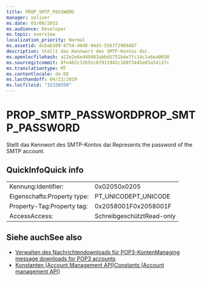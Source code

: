 ```yaml
---
title: PROP_SMTP_PASSWORD
manager: soliver
ms.date: 03/09/2015
ms.audience: Developer
ms.topic: overview
localization_priority: Normal
ms.assetid: dcbab309-8754-40d8-94d1-5567f2989487
description: Stellt das Kennwort des SMTP-Kontos dar.
ms.openlocfilehash: a22e2e6e449403abbd5751b4e7fc14c1a6ea0650
ms.sourcegitcommit: 8fe462c32b91c87911942c188f3445e85a54137c
ms.translationtype: MT
ms.contentlocale: de-DE
ms.lasthandoff: 04/23/2019
ms.locfileid: "32326558"
---
```

# <a name="propsmtppassword"></a><span data-ttu-id="a8c99-103">PROP_SMTP_PASSWORD</span><span class="sxs-lookup"><span data-stu-id="a8c99-103">PROP_SMTP_PASSWORD</span></span>

<span data-ttu-id="a8c99-104">Stellt das Kennwort des SMTP-Kontos dar.</span><span class="sxs-lookup"><span data-stu-id="a8c99-104">Represents the password of the SMTP account.</span></span>
  
## <a name="quick-info"></a><span data-ttu-id="a8c99-105">QuickInfo</span><span class="sxs-lookup"><span data-stu-id="a8c99-105">Quick info</span></span>

|||
|:-----|:-----|
|<span data-ttu-id="a8c99-106">Kennung:</span><span class="sxs-lookup"><span data-stu-id="a8c99-106">Identifier:</span></span>  <br/> |<span data-ttu-id="a8c99-107">0x0205</span><span class="sxs-lookup"><span data-stu-id="a8c99-107">0x0205</span></span>  <br/> |
|<span data-ttu-id="a8c99-108">Eigenschafts:</span><span class="sxs-lookup"><span data-stu-id="a8c99-108">Property type:</span></span>  <br/> |<span data-ttu-id="a8c99-109">PT_UNICODE</span><span class="sxs-lookup"><span data-stu-id="a8c99-109">PT_UNICODE</span></span>|<span data-ttu-id="a8c99-110">SECURE_FLAG</span><span class="sxs-lookup"><span data-stu-id="a8c99-110">SECURE_FLAG</span></span>  <br/> |
|<span data-ttu-id="a8c99-111">Property-Tag:</span><span class="sxs-lookup"><span data-stu-id="a8c99-111">Property tag:</span></span>  <br/> |<span data-ttu-id="a8c99-112">0x2058001F</span><span class="sxs-lookup"><span data-stu-id="a8c99-112">0x2058001F</span></span>  <br/> |
|<span data-ttu-id="a8c99-113">Access</span><span class="sxs-lookup"><span data-stu-id="a8c99-113">Access:</span></span>  <br/> |<span data-ttu-id="a8c99-114">Schreibgeschützt</span><span class="sxs-lookup"><span data-stu-id="a8c99-114">Read-only</span></span>  <br/> |
   
## <a name="see-also"></a><span data-ttu-id="a8c99-115">Siehe auch</span><span class="sxs-lookup"><span data-stu-id="a8c99-115">See also</span></span>

- [<span data-ttu-id="a8c99-116">Verwalten des Nachrichtendownloads für POP3-Konten</span><span class="sxs-lookup"><span data-stu-id="a8c99-116">Managing message downloads for POP3 accounts</span></span>](managing-message-downloads-for-pop3-accounts.md) 
- [<span data-ttu-id="a8c99-117">Konstanten (Account Management API)</span><span class="sxs-lookup"><span data-stu-id="a8c99-117">Constants (Account management API)</span></span>](constants-account-management-api.md)

